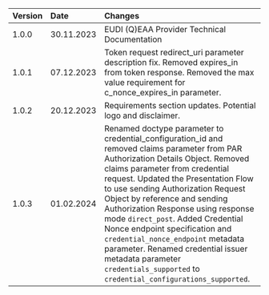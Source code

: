 |Version|Date|Changes|
|:----|:----|:----|
|1.0.0|30.11.2023|EUDI (Q)EAA Provider Technical Documentation|
|1.0.1|07.12.2023|Token request redirect_uri parameter description fix. Removed expires_in from token response. Removed the max value requirement for c_nonce_expires_in parameter.|
|1.0.2|20.12.2023|Requirements section updates. Potential logo and disclaimer.|
|1.0.3|01.02.2024|Renamed doctype parameter to credential_configuration_id and removed claims parameter from PAR Authorization Details Object. Removed claims parameter from credential request. Updated the Presentation Flow to use sending Authorization Request Object by reference and sending Authorization Response using response mode `direct_post`. Added Credential Nonce endpoint specification and `credential_nonce_endpoint` metadata parameter. Renamed credential issuer metadata parameter `credentials_supported` to `credential_configurations_supported`.|